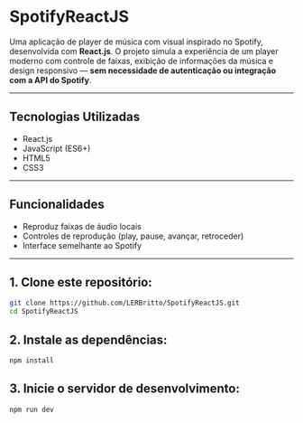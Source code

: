 # SpotifyReactJS

Uma aplicação de player de música com visual inspirado no Spotify, desenvolvida com **React.js**. O projeto simula a experiência de um player moderno com controle de faixas, exibição de informações da música e design responsivo — **sem necessidade de autenticação ou integração com a API do Spotify**.

---

## Tecnologias Utilizadas

- React.js  
- JavaScript (ES6+)  
- HTML5  
- CSS3  

---

## Funcionalidades

-  Reproduz faixas de áudio locais  
-  Controles de reprodução (play, pause, avançar, retroceder)  
-  Interface semelhante ao Spotify 

---

## 1. Clone este repositório:

```bash
git clone https://github.com/LERBritto/SpotifyReactJS.git
cd SpotifyReactJS
```
## 2. Instale as dependências:

```bash
npm install
```

## 3. Inicie o servidor de desenvolvimento:

```bash
npm run dev
```